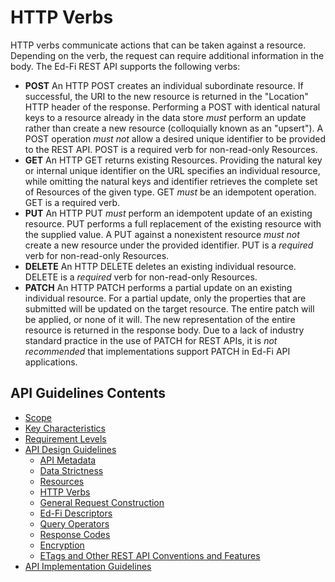 # HTTP Verbs

HTTP verbs communicate actions that can be taken against a resource. Depending
on the verb, the request can require additional information in the body. The
Ed-Fi REST API supports the following verbs:

* **POST** An HTTP POST creates an individual subordinate resource. If
  successful, the URI to the new resource is returned in the "Location" HTTP
  header of the response. Performing a POST with identical natural keys to a
  resource already in the data store _must_ perform an update rather than create
  a new resource (colloquially known as an "upsert"). A POST operation _must
  not_ allow a desired unique identifier to be provided to the REST API. POST is
  a required verb for non-read-only Resources.
* **GET** An HTTP GET returns existing Resources. Providing the natural key or
  internal unique identifier on the URL specifies an individual resource, while
  omitting the natural keys and identifier retrieves the complete set of
  Resources of the given type. GET _must_ be an idempotent operation. GET is a
  required verb.
* **PUT** An HTTP PUT _must_ perform an idempotent update of an existing
  resource. PUT performs a full replacement of the existing resource with the
  supplied value. A PUT against a nonexistent resource _must not_ create a new
  resource under the provided identifier. PUT is a _required_ verb for
  non-read-only Resources.
* **DELETE** An HTTP DELETE deletes an existing individual resource. DELETE is a
  _required_ verb for non-read-only Resources.
* **PATCH** An HTTP PATCH performs a partial update on an existing individual
  resource. For a partial update, only the properties that are submitted will be
  updated on the target resource. The entire patch will be applied, or none of
  it will. The new representation of the entire resource is returned in the
  response body. Due to a lack of industry standard practice in the use of PATCH
  for REST APIs, it is _not recommended_ that implementations support PATCH in
  Ed-Fi API applications.
  
## API Guidelines Contents

* [Scope](../SCOPE.md)
* [Key Characteristics](../KEY-CHARACTERISTICS.md)
* [Requirement Levels](../REQUIREMENT-LEVELS.md)
* [API Design Guidelines](../API-DESIGN-GUIDELINES/README.md)
  * [API Metadata](API-METADATA.md)
  * [Data Strictness](DATA-STRICTNESS.md)
  * [Resources](RESOURCES.md)
  * [HTTP Verbs](HTTP-VERBS.md)
  * [General Request Construction](GENERAL-REQUEST-CONSTRUCTION.md)
  * [Ed-Fi Descriptors](ED-FI-DESCRIPTORS.md)
  * [Query Operators](QUERY-OPERATORS.md)
  * [Response Codes](RESPONSE-CODES.md)
  * [Encryption](ENCRYPTION.md)
  * [ETags and Other REST API Conventions and
  Features](ETAGS-OTHER-CONVENTIONS.md)
* [API Implementation Guidelines](../API-IMPLEMENTATION-GUIDELINES/README.md)
